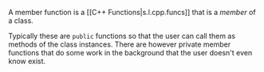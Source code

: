 

A member function is a [[C++ Functions|s.l.cpp.funcs]] that is a _member_ of a class.

Typically these are `public` functions so that the user can call them as methods of the class instances. There are however private member functions that do some work in the background that the user doesn't even know exist.
